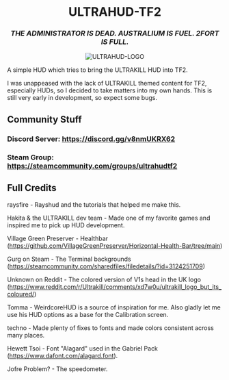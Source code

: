 <div align="center">

# ULTRAHUD-TF2

### *THE ADMINISTRATOR IS DEAD. AUSTRALIUM IS FUEL. 2FORT IS FULL.*

![ULTRAHUD-LOGO](https://i.imgur.com/bVuGDn6.png)

</div>

A simple HUD which tries to bring the ULTRAKILL HUD into TF2.

I was unappeased with the lack of ULTRAKILL themed content for TF2, especially HUDs, so I decided to take matters into my own hands. This is still very early in development, so expect some bugs.

## Community Stuff

### Discord Server: <https://discord.gg/v8nmUKRX62>

### Steam Group: <https://steamcommunity.com/groups/ultrahudtf2>

## Full Credits

raysfire - Rayshud and the tutorials that helped me make this.

Hakita & the ULTRAKILL dev team - Made one of my favorite games and inspired me to pick up HUD development.

Village Green Preserver - Healthbar (<https://github.com/VillageGreenPreserver/Horizontal-Health-Bar/tree/main>)

Gurg on Steam - The Terminal backgrounds (<https://steamcommunity.com/sharedfiles/filedetails/?id=3124251709>)

Unknown on Reddit - The colored version of V1s head in the UK logo (<https://www.reddit.com/r/Ultrakill/comments/xd7w0u/ultrakill_logo_but_its_coloured/>)

Tomma - WeirdcoreHUD is a source of inspiration for me. Also gladly let me use his HUD options as a base for the Calibration screen.

techno - Made plenty of fixes to fonts and made colors consistent across many places.

Hewett Tsoi - Font "Alagard" used in the Gabriel Pack (https://www.dafont.com/alagard.font).

Jofre Problem? - The speedometer.
